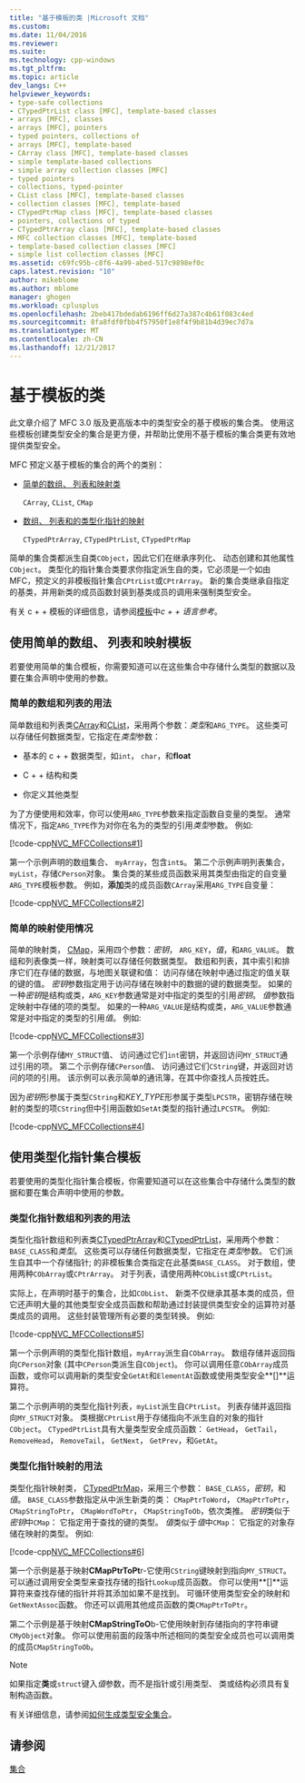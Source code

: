 ```yaml
---
title: "基于模板的类 |Microsoft 文档"
ms.custom: 
ms.date: 11/04/2016
ms.reviewer: 
ms.suite: 
ms.technology: cpp-windows
ms.tgt_pltfrm: 
ms.topic: article
dev_langs: C++
helpviewer_keywords:
- type-safe collections
- CTypedPtrList class [MFC], template-based classes
- arrays [MFC], classes
- arrays [MFC], pointers
- typed pointers, collections of
- arrays [MFC], template-based
- CArray class [MFC], template-based classes
- simple template-based collections
- simple array collection classes [MFC]
- typed pointers
- collections, typed-pointer
- CList class [MFC], template-based classes
- collection classes [MFC], template-based
- CTypedPtrMap class [MFC], template-based classes
- pointers, collections of typed
- CTypedPtrArray class [MFC], template-based classes
- MFC collection classes [MFC], template-based
- template-based collection classes [MFC]
- simple list collection classes [MFC]
ms.assetid: c69fc95b-c8f6-4a99-abed-517c9898ef0c
caps.latest.revision: "10"
author: mikeblome
ms.author: mblome
manager: ghogen
ms.workload: cplusplus
ms.openlocfilehash: 2beb417bdedab6196ff6d27a387c4b61f083c4ed
ms.sourcegitcommit: 8fa8fdf0fbb4f57950f1e8f4f9b81b4d39ec7d7a
ms.translationtype: MT
ms.contentlocale: zh-CN
ms.lasthandoff: 12/21/2017
---
```

# <a name="template-based-classes"></a>基于模板的类
此文章介绍了 MFC 3.0 版及更高版本中的类型安全的基于模板的集合类。 使用这些模板创建类型安全的集合是更方便，并帮助比使用不基于模板的集合类更有效地提供类型安全。  
  
 MFC 预定义基于模板的集合的两个的类别：  
  
-   [简单的数组、 列表和映射类](#_core_using_simple_array.2c_.list.2c_.and_map_templates)  
  
     `CArray`, `CList`, `CMap`  
  
-   [数组、 列表和的类型化指针的映射](#_core_using_typed.2d.pointer_collection_templates)  
  
     `CTypedPtrArray`, `CTypedPtrList`, `CTypedPtrMap`  
  
 简单的集合类都派生自类`CObject`，因此它们在继承序列化、 动态创建和其他属性`CObject`。 类型化的指针集合类要求你指定派生自的类，它必须是一个如由 MFC，预定义的非模板指针集合`CPtrList`或`CPtrArray`。 新的集合类继承自指定的基类，并用新类的成员函数封装到基类成员的调用来强制类型安全。  
  
 有关 c + + 模板的详细信息，请参阅[模板](../cpp/templates-cpp.md)中*c + + 语言参考*。  
  
##  <a name="_core_using_simple_array.2c_.list.2c_.and_map_templates"></a>使用简单的数组、 列表和映射模板  
 若要使用简单的集合模板，你需要知道可以在这些集合中存储什么类型的数据以及要在集合声明中使用的参数。  
  
###  <a name="_core_simple_array_and_list_usage"></a>简单的数组和列表的用法  
 简单数组和列表类[CArray](../mfc/reference/carray-class.md)和[CList](../mfc/reference/clist-class.md)，采用两个参数：*类型*和`ARG_TYPE`。 这些类可以存储任何数据类型，它指定在*类型*参数：  
  
-   基本的 c + + 数据类型，如`int`， `char`，和**float**  
  
-   C + + 结构和类  
  
-   你定义其他类型  
  
 为了方便使用和效率，你可以使用`ARG_TYPE`参数来指定函数自变量的类型。 通常情况下，指定`ARG_TYPE`作为对你在名为的类型的引用*类型*参数。 例如:  
  
 [!code-cpp[NVC_MFCCollections#1](../mfc/codesnippet/cpp/template-based-classes_1.cpp)]  
  
 第一个示例声明的数组集合、 `myArray`，包含`int`s。 第二个示例声明列表集合， `myList`，存储`CPerson`对象。 集合类的某些成员函数采用其类型由指定的自变量`ARG_TYPE`模板参数。 例如，**添加**类的成员函数`CArray`采用`ARG_TYPE`自变量：  
  
 [!code-cpp[NVC_MFCCollections#2](../mfc/codesnippet/cpp/template-based-classes_2.cpp)]  
  
###  <a name="_core_simple_map_usage"></a>简单的映射使用情况  
 简单的映射类， [CMap](../mfc/reference/cmap-class.md)，采用四个参数：*密钥*， `ARG_KEY`，*值*，和`ARG_VALUE`。 数组和列表像类一样，映射类可以存储任何数据类型。 数组和列表，其中索引和排序它们在存储的数据，与地图关联键和值： 访问存储在映射中通过指定的值关联的键的值。 *密钥*参数指定用于访问存储在映射中的数据的键的数据类型。 如果的一种*密钥*是结构或类，`ARG_KEY`参数通常是对中指定的类型的引用*密钥*。 *值*参数指定映射中存储的项的类型。 如果的一种`ARG_VALUE`是结构或类，`ARG_VALUE`参数通常是对中指定的类型的引用*值*。 例如:  
  
 [!code-cpp[NVC_MFCCollections#3](../mfc/codesnippet/cpp/template-based-classes_3.cpp)]  
  
 第一个示例存储`MY_STRUCT`值、 访问通过它们`int`密钥，并返回访问`MY_STRUCT`通过引用的项。 第二个示例存储`CPerson`值、 访问通过它们`CString`键，并返回对访问的项的引用。 该示例可以表示简单的通讯簿，在其中你查找人员按姓氏。  
  
 因为*密钥*形参属于类型`CString`和*KEY_TYPE*形参属于类型`LPCSTR`，密钥存储在映射的类型的项`CString`但中引用函数如`SetAt`类型的指针通过`LPCSTR`。 例如:  
  
 [!code-cpp[NVC_MFCCollections#4](../mfc/codesnippet/cpp/template-based-classes_4.cpp)]  
  
##  <a name="_core_using_typed.2d.pointer_collection_templates"></a>使用类型化指针集合模板  
 若要使用的类型化指针集合模板，你需要知道可以在这些集合中存储什么类型的数据和要在集合声明中使用的参数。  
  
###  <a name="_core_typed.2d.pointer_array_and_list_usage"></a>类型化指针数组和列表的用法  
 类型化指针数组和列表类[CTypedPtrArray](../mfc/reference/ctypedptrarray-class.md)和[CTypedPtrList](../mfc/reference/ctypedptrlist-class.md)，采用两个参数：`BASE_CLASS`和*类型*。 这些类可以存储任何数据类型，它指定在*类型*参数。 它们派生自其中一个存储指针; 的非模板集合类指定在此基类`BASE_CLASS`。 对于数组，使用两种`CObArray`或`CPtrArray`。 对于列表，请使用两种`CObList`或`CPtrList`。  
  
 实际上，在声明时基于的集合，比如`CObList`、 新类不仅继承其基本类的成员，但它还声明大量的其他类型安全成员函数和帮助通过封装提供类型安全的运算符对基类成员的调用。 这些封装管理所有必要的类型转换。 例如:  
  
 [!code-cpp[NVC_MFCCollections#5](../mfc/codesnippet/cpp/template-based-classes_5.cpp)]  
  
 第一个示例声明的类型化指针数组，`myArray`派生自`CObArray`。 数组存储并返回指向`CPerson`对象 (其中`CPerson`类派生自`CObject`)。 你可以调用任意`CObArray`成员函数，或你可以调用新的类型安全`GetAt`和`ElementAt`函数或使用类型安全**[]**运算符。  
  
 第二个示例声明的类型化指针列表，`myList`派生自`CPtrList`。 列表存储并返回指向`MY_STRUCT`对象。 类根据`CPtrList`用于存储指向不派生自的对象的指针`CObject`。 `CTypedPtrList`具有大量类型安全成员函数： `GetHead`， `GetTail`， `RemoveHead`， `RemoveTail`， `GetNext`， `GetPrev`，和`GetAt`。  
  
###  <a name="_core_typed.2d.pointer_map_usage"></a>类型化指针映射的用法  
 类型化指针映射类， [CTypedPtrMap](../mfc/reference/ctypedptrmap-class.md)，采用三个参数： `BASE_CLASS`，*密钥*，和*值*。 `BASE_CLASS`参数指定从中派生新类的类： `CMapPtrToWord`， `CMapPtrToPtr`， `CMapStringToPtr`， `CMapWordToPtr`， `CMapStringToOb`，依次类推。 *密钥*类似于*密钥*中`CMap`： 它指定用于查找的键的类型。 *值*类似于*值*中`CMap`： 它指定的对象存储在映射的类型。 例如:  
  
 [!code-cpp[NVC_MFCCollections#6](../mfc/codesnippet/cpp/template-based-classes_6.cpp)]  
  
 第一个示例是基于映射**CMapPtrToPt**r-它使用`CString`键映射到指向`MY_STRUCT`。 可以通过调用安全类型来查找存储的指针`Lookup`成员函数。 你可以使用**[]**运算符来查找存储的指针并将其添加如果不是找到。 可循环使用类型安全的映射和`GetNextAssoc`函数。 你还可以调用其他成员函数的类`CMapPtrToPtr`。  
  
 第二个示例是基于映射**CMapStringToO**b-它使用映射到存储指向的字符串键`CMyObject`对象。 你可以使用前面的段落中所述相同的类型安全成员也可以调用类的成员`CMapStringToOb`。  
  
> [!NOTE]
>  如果指定**类**或`struct`键入*值*参数，而不是指针或引用类型、 类或结构必须具有复制构造函数。  
  
 有关详细信息，请参阅[如何生成类型安全集合](../mfc/how-to-make-a-type-safe-collection.md)。  
  
## <a name="see-also"></a>请参阅  
 [集合](../mfc/collections.md)


